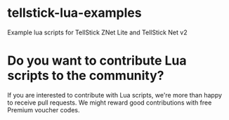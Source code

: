 # tellstick-lua-examples
Example lua scripts for TellStick ZNet Lite and TellStick Net v2

# Do you want to contribute Lua scripts to the community?
If you are interested to contribute with Lua scripts, we're more than happy to receive pull requests.
We might reward good contributions with free Premium voucher codes.

